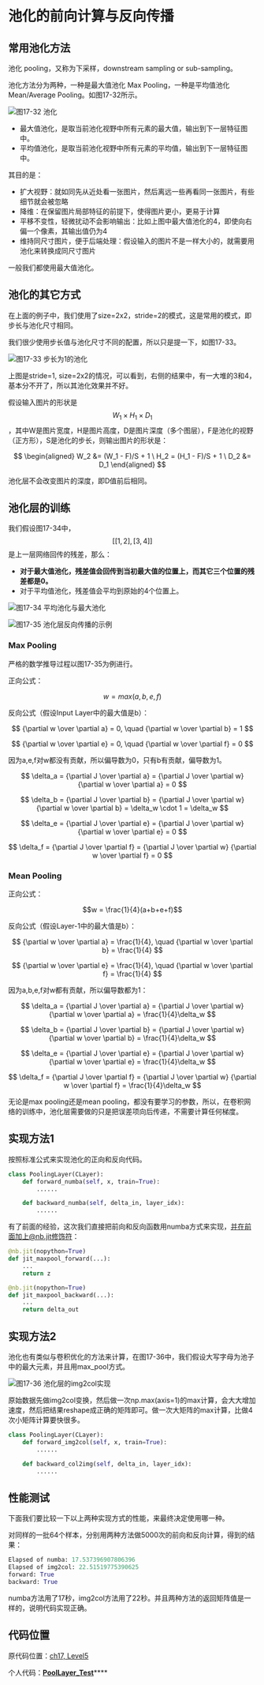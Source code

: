 # 池化的前向计算与反向传播

## 常用池化方法

池化 pooling，又称为下采样，downstream sampling or sub-sampling。

池化方法分为两种，一种是最大值池化 Max Pooling，一种是平均值池化 Mean/Average Pooling。如图17-32所示。

![&#x56FE;17-32 &#x6C60;&#x5316;](../.gitbook/assets/image%20%2819%29.png)

* 最大值池化，是取当前池化视野中所有元素的最大值，输出到下一层特征图中。
* 平均值池化，是取当前池化视野中所有元素的平均值，输出到下一层特征图中。

其目的是：

* 扩大视野：就如同先从近处看一张图片，然后离远一些再看同一张图片，有些细节就会被忽略
* 降维：在保留图片局部特征的前提下，使得图片更小，更易于计算
* 平移不变性，轻微扰动不会影响输出：比如上图中最大值池化的4，即使向右偏一个像素，其输出值仍为4
* 维持同尺寸图片，便于后端处理：假设输入的图片不是一样大小的，就需要用池化来转换成同尺寸图片

一般我们都使用最大值池化。

## 池化的其它方式

在上面的例子中，我们使用了size=2x2，stride=2的模式，这是常用的模式，即步长与池化尺寸相同。

我们很少使用步长值与池化尺寸不同的配置，所以只是提一下，如图17-33。

![&#x56FE;17-33 &#x6B65;&#x957F;&#x4E3A;1&#x7684;&#x6C60;&#x5316;](../.gitbook/assets/image%20%286%29.png)

上图是stride=1, size=2x2的情况，可以看到，右侧的结果中，有一大堆的3和4，基本分不开了，所以其池化效果并不好。

假设输入图片的形状是 $$W_1 \times H_1 \times D_1$$，其中W是图片宽度，H是图片高度，D是图片深度（多个图层），F是池化的视野（正方形），S是池化的步长，则输出图片的形状是：

$$
\begin{aligned} W_2 &= (W_1 - F)/S + 1 \ H_2 = (H_1 - F)/S + 1 \ D_2 &= D_1 \end{aligned}
$$

池化层不会改变图片的深度，即D值前后相同。

## 池化层的训练

我们假设图17-34中，$$[[1,2],[3,4]]$$是上一层网络回传的残差，那么：

* **对于最大值池化，残差值会回传到当初最大值的位置上，而其它三个位置的残差都是0。**
* 对于平均值池化，残差值会平均到原始的4个位置上。

![&#x56FE;17-34 &#x5E73;&#x5747;&#x6C60;&#x5316;&#x4E0E;&#x6700;&#x5927;&#x6C60;&#x5316;](../.gitbook/assets/image%20%2879%29.png)

![&#x56FE;17-35 &#x6C60;&#x5316;&#x5C42;&#x53CD;&#x5411;&#x4F20;&#x64AD;&#x7684;&#x793A;&#x4F8B;](../.gitbook/assets/image%20%289%29.png)

### Max Pooling

严格的数学推导过程以图17-35为例进行。

正向公式：

$$ w = max(a,b,e,f) $$

反向公式（假设Input Layer中的最大值是b）：

$$ {\partial w \over \partial a} = 0, \quad {\partial w \over \partial b} = 1 $$

$$ {\partial w \over \partial e} = 0, \quad {\partial w \over \partial f} = 0 $$

因为a,e,f对w都没有贡献，所以偏导数为0，只有b有贡献，偏导数为1。

$$ \delta_a = {\partial J \over \partial a} = {\partial J \over \partial w} {\partial w \over \partial a} = 0 $$

$$ \delta_b = {\partial J \over \partial b} = {\partial J \over \partial w} {\partial w \over \partial b} = \delta_w \cdot 1 = \delta_w $$

$$ \delta_e = {\partial J \over \partial e} = {\partial J \over \partial w} {\partial w \over \partial e} = 0 $$

$$ \delta_f = {\partial J \over \partial f} = {\partial J \over \partial w} {\partial w \over \partial f} = 0 $$

### Mean Pooling

正向公式：

$$w = \frac{1}{4}(a+b+e+f)$$

反向公式（假设Layer-1中的最大值是b）：

$$ {\partial w \over \partial a} = \frac{1}{4}, \quad {\partial w \over \partial b} = \frac{1}{4} $$

$$ {\partial w \over \partial e} = \frac{1}{4}, \quad {\partial w \over \partial f} = \frac{1}{4} $$

因为a,b,e,f对w都有贡献，所以偏导数都为1：

$$ \delta_a = {\partial J \over \partial a} = {\partial J \over \partial w} {\partial w \over \partial a} = \frac{1}{4}\delta_w $$

$$ \delta_b = {\partial J \over \partial b} = {\partial J \over \partial w} {\partial w \over \partial b} = \frac{1}{4}\delta_w $$

$$ \delta_e = {\partial J \over \partial e} = {\partial J \over \partial w} {\partial w \over \partial e} = \frac{1}{4}\delta_w $$

$$ \delta_f = {\partial J \over \partial f} = {\partial J \over \partial w} {\partial w \over \partial f} = \frac{1}{4}\delta_w $$

无论是max pooling还是mean pooling，都没有要学习的参数，所以，在卷积网络的训练中，池化层需要做的只是把误差项向后传递，不需要计算任何梯度。

## 实现方法1

按照标准公式来实现池化的正向和反向代码。

```python
class PoolingLayer(CLayer):
    def forward_numba(self, x, train=True):
        ......

    def backward_numba(self, delta_in, layer_idx):
        ......
```

有了前面的经验，这次我们直接把前向和反向函数用numba方式来实现，并在前面加上@nb.jit修饰符：

```python
@nb.jit(nopython=True)
def jit_maxpool_forward(...):
    ...
    return z

@nb.jit(nopython=True)
def jit_maxpool_backward(...):
    ...
    return delta_out
```

## 实现方法2

池化也有类似与卷积优化的方法来计算，在图17-36中，我们假设大写字母为池子中的最大元素，并且用max\_pool方式。

![&#x56FE;17-36 &#x6C60;&#x5316;&#x5C42;&#x7684;img2col&#x5B9E;&#x73B0;](../.gitbook/assets/image%20%2822%29.png)

原始数据先做img2col变换，然后做一次np.max\(axis=1\)的max计算，会大大增加速度，然后把结果reshape成正确的矩阵即可。做一次大矩阵的max计算，比做4次小矩阵计算要快很多。

```python
class PoolingLayer(CLayer):
    def forward_img2col(self, x, train=True):
        ......

    def backward_col2img(self, delta_in, layer_idx):
        ......
```

## 性能测试

下面我们要比较一下以上两种实现方式的性能，来最终决定使用哪一种。

对同样的一批64个样本，分别用两种方法做5000次的前向和反向计算，得到的结果：

```python
Elapsed of numba: 17.537396907806396
Elapsed of img2col: 22.51519775390625
forward: True
backward: True
```

numba方法用了17秒，img2col方法用了22秒。并且两种方法的返回矩阵值是一样的，说明代码实现正确。

## 代码位置

原代码位置：[ch17, Level5](https://github.com/microsoft/ai-edu/blob/master/A-%E5%9F%BA%E7%A1%80%E6%95%99%E7%A8%8B/A2-%E7%A5%9E%E7%BB%8F%E7%BD%91%E7%BB%9C%E5%9F%BA%E6%9C%AC%E5%8E%9F%E7%90%86%E7%AE%80%E6%98%8E%E6%95%99%E7%A8%8B/SourceCode/ch17-CNNBasic/Level5_PoolLayer_Test.py)

个人代码：[**PoolLayer\_Test**](https://github.com/Knowledge-Precipitation-Tribe/Convolutional-neural-network/blob/master/code/PoolLayer_Test.py)\*\*\*\*

